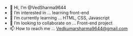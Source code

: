 - 👋 Hi, I’m @VedSharma9644
- 👀 I’m interested in ... learning front-end
- 🌱 I’m currently learning ... HTML, CSS, Javascript
- 💞️ I’m looking to collaborate on ... Front-end project
- 📫 How to reach me ... Vedkumarsharma9644@gmail.com

<!---
VedSharma9644/VedSharma9644 is a ✨ special ✨ repository because its `README.md` (this file) appears on your GitHub profile.
You can click the Preview link to take a look at your changes.
--->
